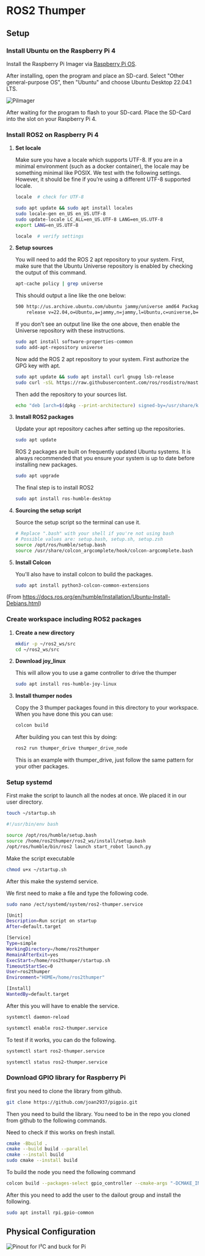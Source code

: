 # ROS2 Thumper

## **Setup**

### **Install Ubuntu on the Raspberry Pi 4**

Install the Raspberry Pi Imager via [Raspberry Pi OS](https://www.raspberrypi.com/software/).

After installing, open the program and place an SD-card.
Select "Other general-purpose OS", then "Ubuntu" and choose Ubuntu Desktop 22.04.1 LTS.

![PiImager](/img/PiImager.png)

After waiting for the program to flash to your SD-card. Place the SD-Card into the slot on your Raspberry Pi 4.

### **Install ROS2 on Raspberry Pi 4**

1. **Set locale**

    Make sure you have a locale which supports UTF-8. If you are in a minimal environment (such as a docker container), the locale may be something minimal like POSIX. We test with the following settings. However, it should be fine if you’re using a different UTF-8 supported locale.

    ```bash
    locale  # check for UTF-8

    sudo apt update && sudo apt install locales
    sudo locale-gen en_US en_US.UTF-8
    sudo update-locale LC_ALL=en_US.UTF-8 LANG=en_US.UTF-8
    export LANG=en_US.UTF-8

    locale  # verify settings
    ```

2. **Setup sources**

    You will need to add the ROS 2 apt repository to your system. First, make sure that the Ubuntu Universe repository is enabled by checking the output of this command.

    ```bash
    apt-cache policy | grep universe
    ```

    This should output a line like the one below:

    ```bash
    500 http://us.archive.ubuntu.com/ubuntu jammy/universe amd64 Packages
        release v=22.04,o=Ubuntu,a=jammy,n=jammy,l=Ubuntu,c=universe,b=amd64
    ```

    If you don’t see an output line like the one above, then enable the Universe repository with these instructions.

    ```bash
    sudo apt install software-properties-common
    sudo add-apt-repository universe
    ```

    Now add the ROS 2 apt repository to your system. First authorize the GPG key with apt.

    ```bash
    sudo apt update && sudo apt install curl gnupg lsb-release
    sudo curl -sSL https://raw.githubusercontent.com/ros/rosdistro/master/ros.key -o /usr/share/keyrings/ros-archive-keyring.gpg
    ```

    Then add the repository to your sources list.

    ```bash
    echo "deb [arch=$(dpkg --print-architecture) signed-by=/usr/share/keyrings/ros-archive-keyring.gpg] http://packages.ros.org/ros2/ubuntu $(source /etc/os-release && echo $UBUNTU_CODENAME) main" | sudo tee /etc/apt/sources.list.d/ros2.list > /dev/null
    ```

3. **Install ROS2 packages**

    Update your apt repository caches after setting up the repositories.

    ```bash
    sudo apt update
    ```

    ROS 2 packages are built on frequently updated Ubuntu systems. It is always recommended that you ensure your system is up to date before installing new packages.

    ```bash
    sudo apt upgrade
    ```

    The final step is to install ROS2

    ```bash
    sudo apt install ros-humble-desktop 
    ```

4. **Sourcing the setup script**

    Source the setup script so the terminal can use it.

    ```bash
    # Replace ".bash" with your shell if you're not using bash
    # Possible values are: setup.bash, setup.sh, setup.zsh
    source /opt/ros/humble/setup.bash
    source /usr/share/colcon_argcomplete/hook/colcon-argcomplete.bash
    ```

5. **Install Colcon**

    You'll also have to install colcon to build the packages.

    ```bash
    sudo apt install python3-colcon-common-extensions
    ```

(From https://docs.ros.org/en/humble/Installation/Ubuntu-Install-Debians.html)

### **Create workspace including ROS2 packages**

1. **Create a new directory**

    ```bash
    mkdir -p ~/ros2_ws/src
    cd ~/ros2_ws/src
    ```

2. **Download joy_linux**

    This will allow you to use a game controller to drive the thumper

    ```bash
    sudo apt install ros-humble-joy-linux
    ```

3. **Install thumper nodes**

    Copy the 3 thumper packages found in this directory to your workspace.
    When you have done this you can use:

    ```bash
    colcon build
    ```

    After building you can test this by doing:

    ```bash
    ros2 run thumper_drive thumper_drive_node
    ```

    This is an example with thumper_drive, just follow the same pattern for your other packages. 

### **Setup systemd**

First make the script to launch all the nodes at once.
We placed it in our user directory.

```bash
touch ~/startup.sh
```

```bash
#!/usr/bin/env bash

source /opt/ros/humble/setup.bash
source /home/ros2thumper/ros2_ws/install/setup.bash
/opt/ros/humble/bin/ros2 launch start_robot launch.py
```

Make the script executable

```bash
chmod u+x ~/startup.sh
```

After this make the systemd service.

We first need to make a file and type the following code.

```bash
sudo nano /ect/systemd/system/ros2-thumper.service
```

```bash
[Unit]
Description=Run script on startup
After=default.target

[Service]
Type=simple
WorkingDirectory=/home/ros2thumper
RemainAfterExit=yes
ExecStart=/home/ros2thumper/startup.sh
TimeoutStartSec=0
User=ros2thumper
Environment="HOME=/home/ros2thumper"

[Install]
WantedBy=default.target
```

After this you will have to enable the service.

```bash
systemctl daemon-reload

systemctl enable ros2-thumper.service
```

To test if it works, you can do the following.

```bash
systemctl start ros2-thumper.service

systemctl status ros2-thumper.service
```

### Download GPIO library for Raspberry Pi

first you need to clone the library from github.

```bash
git clone https://github.com/joan2937/pigpio.git
```

Then you need to build the library.
You need to be in the repo you cloned from github to the following commands.

Need to check if this works on fresh install.

```bash
cmake -Bbuild .
cmake --build build --parallel
cmake --install build
sudo cmake --install build
```

To build the node you need the following command

```bash
colcon build --packages-select gpio_controller --cmake-args "-DCMAKE_INSTALL_PREFIX=/usr/local/"
```

After this you need to add the user to the dailout group and install the following.

```bash
sudo apt install rpi.gpio-common
```

## Physical Configuration

![Pinout for I²C and buck for Pi](/img/Pinout.png)